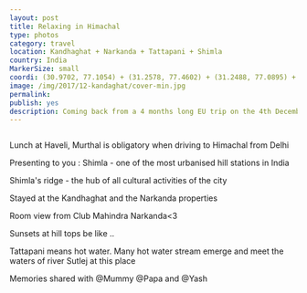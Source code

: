 ```yaml
---
layout: post
title: Relaxing in Himachal 
type: photos
category: travel
location: Kandhaghat + Narkanda + Tattapani + Shimla
country: India
MarkerSize: small
coordi: (30.9702, 77.1054) + (31.2578, 77.4602) + (31.2488, 77.0895) + (31.1798, 77.2394)
image: /img/2017/12-kandaghat/cover-min.jpg 
permalink: 
publish: yes
description: Coming back from a 4 months long EU trip on the 4th December, I had no energy/mood to go anywhere but a relaxing trip in the laps of Himalayas, just before the starting of crazy placement process seemed like a good idea :P
---
```

<!-- http://compressjpeg.com -->
<!-- http://compressimage.toolur.com/ 1024, 400-->
<p class="center"><img src="{{site.baseurl}}/img/2017/12-kandaghat/cover.jpg" alt=""></p>

<p class="center"><img src="{{site.baseurl}}/img/2017/12-kandaghat/1.jpg" alt="">Lunch at Haveli, Murthal is obligatory when driving to Himachal from Delhi</p>

<p class="center"><img src="{{site.baseurl}}/img/2017/12-kandaghat/2.jpg" alt="">Presenting to you : Shimla - one of the most urbanised hill stations in India</p>

<p class="center"><img src="{{site.baseurl}}/img/2017/12-kandaghat/3.jpg" alt="">Shimla's ridge - the hub of all cultural activities of the city</p>

<p class="center"><img src="{{site.baseurl}}/img/2017/12-kandaghat/4.jpg" alt="">Stayed at the Kandhaghat and the Narkanda properties</p>

<p class="center"><img src="{{site.baseurl}}/img/2017/12-kandaghat/5.jpg" alt="">Room view from Club Mahindra Narkanda<3</p>

<p class="center"><img src="{{site.baseurl}}/img/2017/12-kandaghat/6.jpg" alt="">Sunsets at hill tops be like ..</p>

<p class="center"><img src="{{site.baseurl}}/img/2017/12-kandaghat/7.jpg" alt="">Tattapani means hot water. Many hot water stream emerge and meet the waters of river Sutlej at this place</p>

<p class="center"><img src="{{site.baseurl}}/img/2017/12-kandaghat/8.jpg" alt="">Memories shared with @Mummy @Papa and @Yash</p>

